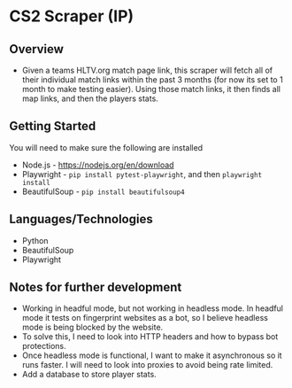 # CS2 Scraper (IP)
## Overview
- Given a teams HLTV.org match page link, this scraper will fetch all of their individual match links within the past 3 months (for now its set to 1 month to make testing easier). Using those match links, it then finds all map links, and then the players stats. 
## Getting Started
You will need to make sure the following are installed
- Node.js - https://nodejs.org/en/download <br>
- Playwright - `pip install pytest-playwright`, and then `playwright install` <br>
- BeautifulSoup - `pip install beautifulsoup4`

## Languages/Technologies
- Python
- BeautifulSoup
- Playwright

## Notes for further development
- Working in headful mode, but not working in headless mode. In headful mode it tests on fingerprint websites as a bot, so I believe headless mode is being blocked by the website.
- To solve this, I need to look into HTTP headers and how to bypass bot protections.
- Once headless mode is functional, I want to make it asynchronous so it runs faster. I will need to look into proxies to avoid being rate limited.
- Add a database to store player stats.
